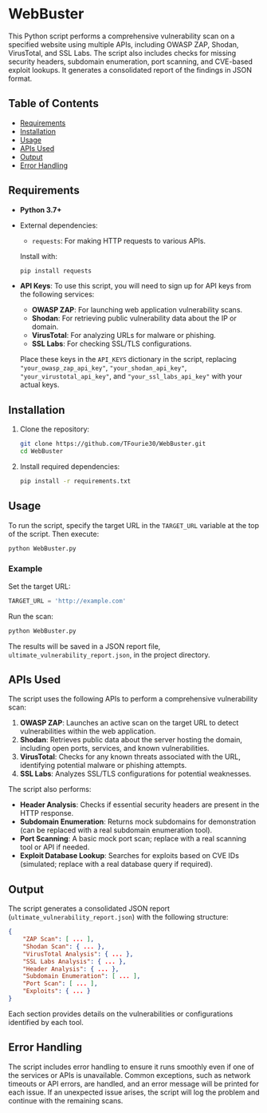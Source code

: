 # WebBuster

This Python script performs a comprehensive vulnerability scan on a specified website using multiple APIs, including OWASP ZAP, Shodan, VirusTotal, and SSL Labs. The script also includes checks for missing security headers, subdomain enumeration, port scanning, and CVE-based exploit lookups. It generates a consolidated report of the findings in JSON format.

## Table of Contents

- [Requirements](#requirements)
- [Installation](#installation)
- [Usage](#usage)
- [APIs Used](#apis-used)
- [Output](#output)
- [Error Handling](#error-handling)


## Requirements

- **Python 3.7+**
- External dependencies:
  - `requests`: For making HTTP requests to various APIs.
  
  Install with:
  ```bash
  pip install requests
  ```

- **API Keys**:
  To use this script, you will need to sign up for API keys from the following services:
  - **OWASP ZAP**: For launching web application vulnerability scans.
  - **Shodan**: For retrieving public vulnerability data about the IP or domain.
  - **VirusTotal**: For analyzing URLs for malware or phishing.
  - **SSL Labs**: For checking SSL/TLS configurations.

  Place these keys in the `API_KEYS` dictionary in the script, replacing `"your_owasp_zap_api_key"`, `"your_shodan_api_key"`, `"your_virustotal_api_key"`, and `"your_ssl_labs_api_key"` with your actual keys.

## Installation

1. Clone the repository:

   ```bash
   git clone https://github.com/TFourie30/WebBuster.git
   cd WebBuster
   ```

2. Install required dependencies:

   ```bash
   pip install -r requirements.txt
   ```

## Usage

To run the script, specify the target URL in the `TARGET_URL` variable at the top of the script. Then execute:

```bash
python WebBuster.py
```

### Example

Set the target URL:

```python
TARGET_URL = 'http://example.com'
```

Run the scan:

```bash
python WebBuster.py
```

The results will be saved in a JSON report file, `ultimate_vulnerability_report.json`, in the project directory.

## APIs Used

The script uses the following APIs to perform a comprehensive vulnerability scan:

1. **OWASP ZAP**: Launches an active scan on the target URL to detect vulnerabilities within the web application.
2. **Shodan**: Retrieves public data about the server hosting the domain, including open ports, services, and known vulnerabilities.
3. **VirusTotal**: Checks for any known threats associated with the URL, identifying potential malware or phishing attempts.
4. **SSL Labs**: Analyzes SSL/TLS configurations for potential weaknesses.

The script also performs:
- **Header Analysis**: Checks if essential security headers are present in the HTTP response.
- **Subdomain Enumeration**: Returns mock subdomains for demonstration (can be replaced with a real subdomain enumeration tool).
- **Port Scanning**: A basic mock port scan; replace with a real scanning tool or API if needed.
- **Exploit Database Lookup**: Searches for exploits based on CVE IDs (simulated; replace with a real database query if required).

## Output

The script generates a consolidated JSON report (`ultimate_vulnerability_report.json`) with the following structure:

```json
{
    "ZAP Scan": [ ... ],
    "Shodan Scan": { ... },
    "VirusTotal Analysis": { ... },
    "SSL Labs Analysis": { ... },
    "Header Analysis": { ... },
    "Subdomain Enumeration": [ ... ],
    "Port Scan": [ ... ],
    "Exploits": { ... }
}
```

Each section provides details on the vulnerabilities or configurations identified by each tool.

## Error Handling

The script includes error handling to ensure it runs smoothly even if one of the services or APIs is unavailable. Common exceptions, such as network timeouts or API errors, are handled, and an error message will be printed for each issue. If an unexpected issue arises, the script will log the problem and continue with the remaining scans.


